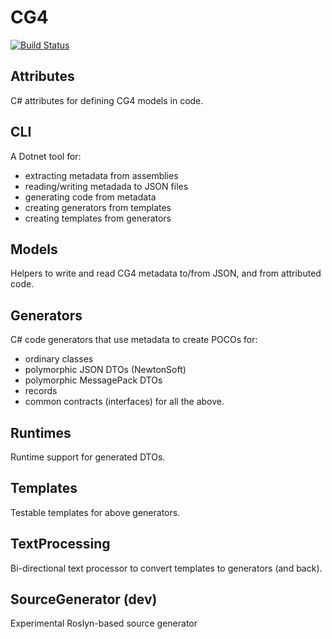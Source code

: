 # CG4
[![Build Status](https://dev.azure.com/MetaFac/OSR/_apis/build/status%2FCG4?branchName=main)](https://dev.azure.com/MetaFac/OSR/_build/latest?definitionId=14&branchName=main)

## Attributes
C# attributes for defining CG4 models in code.

## CLI
A Dotnet tool for:
- extracting metadata from assemblies
- reading/writing metadada to JSON files
- generating code from metadata
- creating generators from templates
- creating templates from generators

## Models
Helpers to write and read CG4 metadata to/from JSON, and from attributed code.

## Generators
C# code generators that use metadata to create POCOs for:
- ordinary classes
- polymorphic JSON DTOs (NewtonSoft)
- polymorphic MessagePack DTOs
- records
- common contracts (interfaces) for all the above.

## Runtimes
Runtime support for generated DTOs.

## Templates
Testable templates for above generators.

## TextProcessing
Bi-directional text processor to convert templates to generators (and back).

## SourceGenerator (dev)
Experimental Roslyn-based source generator